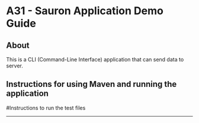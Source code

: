 # A31 - Sauron Application Demo Guide

## About

This is a CLI (Command-Line Interface) application that can send data to server.


## Instructions for using Maven and running the application


#Instructions to run the test files



----

